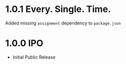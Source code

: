 # 1.0.1 Every. Single. Time.

Added missing `assignment` dependency to `package.json`

# 1.0.0 IPO

- Initial Public Release
